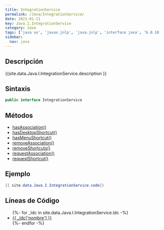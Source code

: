 ```yaml
---
title: IntegrationService
permalink: /Java/IntegrationService/
date: 2021-01-11
key: Java.I.IntegrationService
category: Java
tags: ['java se', 'javax.jnlp', 'java.jnlp', 'interface java', '6.0.18']
sidebar: 
  nav: java
---
```


## Descripción
{{site.data.Java.I.IntegrationService.description }}

## Sintaxis
~~~java
public interface IntegrationService
~~~

## Métodos
* [hasAssociation()](/Java/IntegrationService/hasAssociation/)
* [hasDesktopShortcut()](/Java/IntegrationService/hasDesktopShortcut/)
* [hasMenuShortcut()](/Java/IntegrationService/hasMenuShortcut/)
* [removeAssociation()](/Java/IntegrationService/removeAssociation/)
* [removeShortcuts()](/Java/IntegrationService/removeShortcuts/)
* [requestAssociation()](/Java/IntegrationService/requestAssociation/)
* [requestShortcut()](/Java/IntegrationService/requestShortcut/)

## Ejemplo
~~~java
{{ site.data.Java.I.IntegrationService.code}}
~~~

## Líneas de Código
<ul>
{%- for _ldc in site.data.Java.I.IntegrationService.ldc -%}
   <li>
       <a href="{{_ldc['url'] }}">{{ _ldc['nombre'] }}</a>
   </li>
{%- endfor -%}
</ul>
